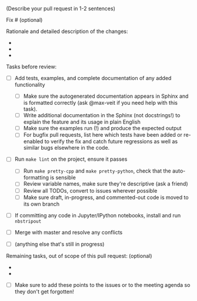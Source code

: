 (Describe your pull request in 1-2 sentences)

Fix # (optional)

Rationale and detailed description of the changes:

-
-
-

Tasks before review:

- [ ] Add tests, examples, and complete documentation of any added functionality
    - [ ] Make sure the autogenerated documentation appears in Sphinx and is
          formatted correctly (ask @max-veit if you need help with this task).
    - [ ] Write additional documentation in the Sphinx (not docstrings!) to
          explain the feature and its usage in plain English
    - [ ] Make sure the examples run (!) and produce the expected output
    - [ ] For bugfix pull requests, list here which tests have been added or re-enabled
          to verify the fix and catch future regressions as well as similar bugs
          elsewhere in the code.
- [ ] Run `make lint` on the project, ensure it passes
    - [ ] Run `make pretty-cpp` and `make pretty-python`, check that the
          auto-formatting is sensible
    - [ ] Review variable names, make sure they're descriptive (ask a friend)
    - [ ] Review all TODOs, convert to issues wherever possible
    - [ ] Make sure draft, in-progress, and commented-out code is moved to its
          own branch
- [ ] If committing any code in Jupyter/IPython notebooks, install and run `nbstripout`
- [ ] Merge with master and resolve any conflicts
- [ ] (anything else that's still in progress)


Remaining tasks, out of scope of this pull request: (optional)


-
-
- [ ] Make sure to add these points to the issues or to the meeting agenda so they don't
get forgotten!

